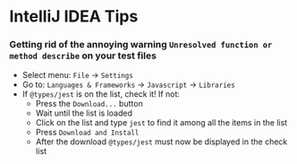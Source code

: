 # IntelliJ IDEA Tips

### Getting rid of the annoying warning `Unresolved function or method describe` on your test files

  * Select menu: `File` -> `Settings`
  * Go to: `Languages & Frameworks` -> `Javascript` -> `Libraries`
  * If `@types/jest` is on the list, check it! If not:
    * Press the `Download...` button
    * Wait until the list is loaded
    * Click on the list and type `jest` to find it among all the items in the list
    * Press `Download and Install`
    * After the download `@types/jest` must now be displayed in the check list 